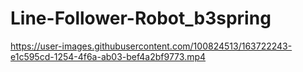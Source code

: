 # Line-Follower-Robot_b3spring

https://user-images.githubusercontent.com/100824513/163722243-e1c595cd-1254-4f6a-ab03-bef4a2bf9773.mp4

